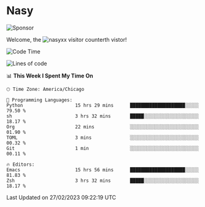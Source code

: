# Nasy

<!--
<p align="center">
<img height="200" src="https://github-readme-stats.vercel.app/api?username=nasyxx&count_private=true&show_icons=true&theme=dracula&include_all_commits=true"/>
<img height="200" src="https://github-readme-stats.vercel.app/api/top-langs/?username=nasyxx&theme=dracula&hide=html,jupyter+notebook&count_private=true&show_icons=true"/>
</p>

  
----------------
-->

![Sponsor](https://img.shields.io/static/v1.svg?label=Sponsor&message=%E2%9D%A4&logo=GitHub&style=flat&color=pink)
 
Welcome, the ![nasyxx visitor counter](https://count.getloli.com/get/@nasyxx?theme=rule34)th vistor!
 
<!--START_SECTION:waka-->
![Code Time](http://img.shields.io/badge/Code%20Time-3%2C190%20hrs%2036%20mins-blue)

![Lines of code](https://img.shields.io/badge/From%20Hello%20World%20I%27ve%20Written-6.0%20million%20lines%20of%20code-blue)

📊 **This Week I Spent My Time On** 

```text
🕑︎ Time Zone: America/Chicago

💬 Programming Languages: 
Python                   15 hrs 29 mins      ████████████████████░░░░░   79.50 % 
sh                       3 hrs 32 mins       █████░░░░░░░░░░░░░░░░░░░░   18.17 % 
Org                      22 mins             ░░░░░░░░░░░░░░░░░░░░░░░░░   01.90 % 
TOML                     3 mins              ░░░░░░░░░░░░░░░░░░░░░░░░░   00.32 % 
Git                      1 min               ░░░░░░░░░░░░░░░░░░░░░░░░░   00.11 % 

🔥 Editors: 
Emacs                    15 hrs 56 mins      ████████████████████░░░░░   81.83 % 
Zsh                      3 hrs 32 mins       █████░░░░░░░░░░░░░░░░░░░░   18.17 % 
```


 Last Updated on 27/02/2023 09:22:19 UTC
<!--END_SECTION:waka-->

<!-- ![visitors](https://visitor-badge.laobi.icu/badge?page_id=nasyxx.nasyxx) -->
